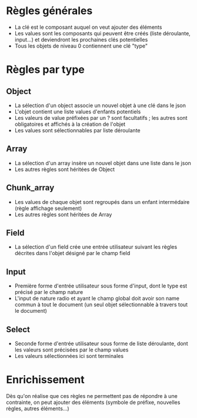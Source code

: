 # Règles générales
- La clé est le composant auquel on veut ajouter des éléments
- Les values sont les composants qui peuvent être créés (liste déroulante, input...) et deviendront les prochaines clés potentielles
- Tous les objets de niveau 0 contiennent une clé "type"

# Règles par type
## Object
- La sélection d'un object associe un nouvel objet à une clé dans le json
- L'objet contient une liste values d'enfants potentiels
- Les valeurs de value préfixées par un ? sont facultatifs ; les autres sont obligatoires et affichés à la création de l'objet
- Les values sont sélectionnables par liste déroulante

## Array
- La sélection d'un array insère un nouvel objet dans une liste dans le json
- Les autres règles sont héritées de Object

## Chunk_array
- Les values de chaque objet sont regroupés dans un enfant intermédaire (règle affichage seulement)
- Les autres règles sont héritées de Array

## Field
- La sélection d'un field crée une entrée utilisateur suivant les règles décrites dans l'objet désigné par le champ field

## Input
- Première forme d'entrée utilisateur sous forme d'input, dont le type est précisé par le champ nature
- L'input de nature radio et ayant le champ global doit avoir son name commun à tout le document (un seul objet sélectionnable à travers tout le document)

## Select
- Seconde forme d'entrée utilisateur sous forme de liste déroulante, dont les valeurs sont précisées par le champ values
- Les valeurs sélectionnées ici sont terminales

# Enrichissement
Dès qu'on réalise que ces règles ne permettent pas de répondre à une contrainte, on peut ajouter des éléments (symbole de préfixe, nouvelles règles, autres éléments...)
